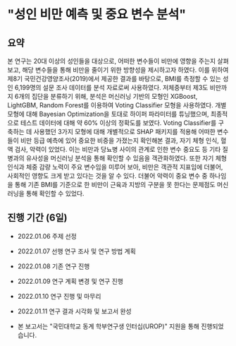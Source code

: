 # "성인 비만 예측 및 중요 변수 분석"

## 요약

본 연구는 20대 이상의 성인들을 대상으로, 어떠한 변수들이 비만에 영향을 주는지 살펴보고, 해당 변수들을 통해 비만을 줄이기 위한 방향성을 제시하고자 하였다. 이를 위하여 제8기 국민건강영양조사(2019)에서 제공한 결과를 바탕으로, BMI를 측정할 수 있는 성인 6,199명의 설문 조사 데이터를 분석 자료로써 사용하였다. 저체중부터 제3도 비만까지 6개의 집단을 분류하기 위해, 분석은 머신러닝 기반의 모형인 XGBoost, LightGBM, Random Forest를 이용하여 Voting Classifier 모형을 사용하였다. 개별 모형에 대해 Bayesian Optimization을 토대로 하이퍼 파라미터를 튜닝했으며, 최종적으로 테스트 데이터에 대해 약 60% 이상의 정확도를 보였다. Voting Classifier를 구축하는 데 사용했던 3가지 모형에 대해 개별적으로 SHAP 패키지를 적용해 어떠한 변수들이 비만 등급 예측에 있어 중요한 비중을 가졌는지 확인해본 결과, 자기 체형 인식, 혈액 검사, 악력이 있었다. 이는 비만과 당뇨병 사이의 관계로 인한 변수 중요도 등 기타 질병과의 유사성을 머신러닝 분석을 통해 확인할 수 있음을 객관화하였다. 또한 자기 체형 인식과 체중 감량 노력이 주요 변수임을 미루어 보아, 비만은 객관적 지표임에 더불어, 사회적인 영향도 크게 받고 있다는 것을 알 수 있다. 더불어 악력이 중요 변수 중 하나임을 통해 기존 BMI를 기준으로 한 비만이 근육과 지방의 구분을 못 한다는 문제점도 머신러닝을 통해 확인할 수 있었다.

## 진행 기간 (6일)
- 2022.01.06 주제 선정
- 2022.01.07 선행 연구 조사 및 연구 방법 계획
- 2022.01.08 기존 연구 진행
- 2022.01.09 연구 계획 변경 및 연구 진행
- 2022.01.10 연구 진행 및 마무리
- 2022.01.11 연구 결과 시각화 및 보고서 완성

- 본 보고서는 "국민대학교 동계 학부연구생 인터십(UROP)" 지원을 통해 진행되었습니다.